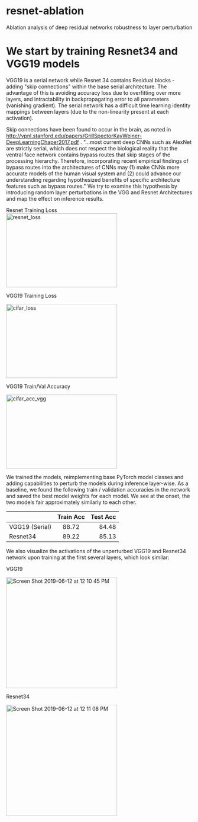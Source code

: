 # resnet-ablation
Ablation analysis of deep residual networks robustness to layer perturbation


# We start by training Resnet34 and VGG19 models
VGG19 is a serial network while Resnet 34 contains Residual blocks - adding "skip connections" within the base serial architecture. The advantage of this is avoiding accuracy loss due to overfitting over more layers, and intractability in backpropagating error to all parameters (vanishing gradient). The serial network has a difficult time learning identity mappings between layers (due to the non-linearity present at each activation). 

Skip connections have been found to occur in the brain, as noted in http://vpnl.stanford.edu/papers/GrillSpectorKayWeiner-DeepLearningChaper2017.pdf . "...most current deep CNNs such as AlexNet are strictly serial, which does not respect the biological reality that the ventral face network contains bypass routes that skip stages of the processing
hierarchy. Therefore, incorporating recent empirical findings of bypass routes into the architectures of CNNs may (1) make CNNs more accurate models of the human visual system and (2) could advance our understanding regarding hypothesized benefits of specific architecture features such as bypass routes." We try to examine this hypothesis by introducing random layer perturbations in the VGG and Resnet Architectures and map the effect on inference results.

Resnet Training Loss                                                                     
<img width="300" height="200" alt="resnet_loss" src="https://user-images.githubusercontent.com/18583460/59377186-8f006a00-8d06-11e9-9f91-268dbc22a262.png"> 

VGG19 Training Loss

<img width="300" height="200" alt="cifar_loss" src="https://user-images.githubusercontent.com/18583460/59377966-23b79780-8d08-11e9-901b-2feaea2c7cda.png">

VGG19 Train/Val Accuracy

<img width="300" height="200" alt="cifar_acc_vgg" src="https://user-images.githubusercontent.com/18583460/59378036-45b11a00-8d08-11e9-899a-410b61fd82a6.png">

We trained the models, reimplementing base PyTorch model classes and adding capabilities to perturb the models during inference layer-wise. As a baseline, we found the following train / validation accuracies in the network and saved the best model weights for each model. We see at the onset, the two models fair approximately similarly to each other. 

|  | Train Acc | Test Acc |
| :---         |     :---:      |          ---: |
| VGG19 (Serial)   | 88.72     | 84.48    |
| Resnet34     | 89.22       | 85.13      |

We also visualize the activations of the unperturbed VGG19 and Resnet34 network upon training at the first several layers, which look similar:

VGG19

<img width="300" alt="Screen Shot 2019-06-12 at 12 10 45 PM" src="https://user-images.githubusercontent.com/18583460/59379919-c07c3400-8d0c-11e9-97c5-5da4763d006f.png">

Resnet34

<img width="300" alt="Screen Shot 2019-06-12 at 12 11 08 PM" src="https://user-images.githubusercontent.com/18583460/59379993-f28d9600-8d0c-11e9-9aed-48eba69bed2c.png">

